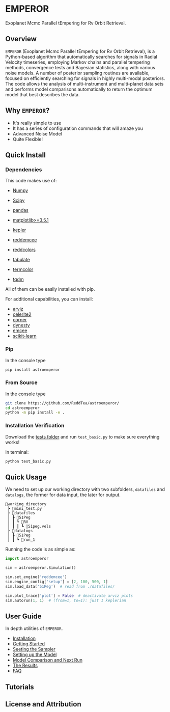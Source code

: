# EMPEROR
Exoplanet Mcmc Parallel tEmpering for Rv Orbit Retrieval.


## Overview
`EMPEROR` (Exoplanet Mcmc Parallel tEmpering for Rv Orbit Retrieval), is a Python-based algorithm that automatically searches for signals in Radial Velocity timeseries, employing Markov chains and parallel tempering methods, convergence tests and Bayesian statistics, along with various noise models. A number of posterior sampling routines are available, focused on efficiently searching for signals in highly multi-modal posteriors. The code allows the analysis of multi-instrument and multi-planet data sets and performs model comparisons automatically to return the optimum model that best describes the data.


## Why `EMPEROR`?

  - It's really simple to use
  - It has a series of configuration commands that will amaze you
  - Advanced Noise Model
  - Quite Flexible!

## Quick Install
### Dependencies
This code makes use of:

  - [Numpy](https://numpy.org)
  - [Scipy](https://scipy.org)
  - [pandas](https://pandas.pydata.org)
  - [matplotlib>=3.5.1](https://matplotlib.org)

  - [kepler](https://github.com/dfm/kepler.py)
  - [reddemcee](https://github.com/ReddTea/reddemcee/)
  - [reddcolors](https://github.com/ReddTea/reddcolors/)
  - [tabulate](https://pypi.org/project/tabulate/)
  - [termcolor](https://pypi.python.org/pypi/termcolor)
  - [tqdm](https://pypi.python.org/pypi/tqdm)

All of them can be easily installed with pip.

For additional capabilities, you can install:

  - [arviz](https://arviz-devs.github.io/arviz/)
  - [celerite2](https://celerite2.readthedocs.io/en/latest/)
  - [corner](https://pypi.python.org/pypi/corner)
  - [dynesty](https://dynesty.readthedocs.io/en/stable/)
  - [emcee](http://dan.iel.fm/emcee/current/)
  - [scikit-learn](https://scikit-learn.org/stable/)

### Pip
In the console type
```sh
pip install astroemperor
```

### From Source
In the console type
```sh
git clone https://github.com/ReddTea/astroemperor/
cd astroemperor
python -m pip install -e .
```

### Installation Verification
Download the [tests folder](https://github.com/ReddTea/astroemperor/tree/main/tests) and run `test_basic.py` to make sure everything works!

In terminal:

```sh
python test_basic.py
```

## Quick Usage
We need to set up our working directory with two subfolders, `datafiles` and `datalogs`, the former for data input, the later for output.

```
📂working_directory
 ┣ 📜mini_test.py
 ┣ 📂datafiles
 ┃ ┣ 📂51Peg
 ┃ ┃ ┗ 📂RV
 ┃ ┃ ┃ ┗ 📜51peg.vels
 ┣ 📂datalogs
 ┃ ┣ 📂51Peg
 ┃ ┃ ┗ 📂run_1
```

Running the code is as simple as:

```python
import astroemperor

sim = astroemperor.Simulation()

sim.set_engine('reddemcee')
sim.engine_config['setup'] = [2, 100, 500, 1]
sim.load_data('51Peg')  # read from ./datafiles/

sim.plot_trace['plot'] = False  # deactivate arviz plots
sim.autorun(1, 1)  # (from=1, to=1): just 1 keplerian

```


## User Guide

In depth utilities of `EMPEROR`.

- [Installation](user-guide/ug-installation.md)
- [Getting Started](user-guide/ug-getting-started.md)
- [Seeting the Sampler](user-guide/ug-the-samplers.md)
- [Setting up the Model](user-guide/ug-the-model.md)
- [Model Comparison and Next Run](user-guide/ug-model-comparison.md)
- [The Results](user-guide/ug-the-results.md)
- [FAQ](user-guide/ug-FAQ.md)


## Tutorials

## License and Attribution